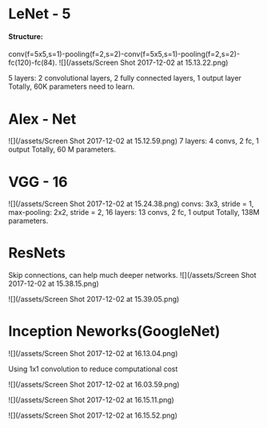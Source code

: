 # LeNet - 5
#### Structure:
conv(f=5x5,s=1)-pooling(f=2,s=2)-conv(f=5x5,s=1)-pooling(f=2,s=2)-fc(120)-fc(84).
![](/assets/Screen Shot 2017-12-02 at 15.13.22.png)

5 layers: 2 convolutional layers, 2 fully connected layers, 1 output layer
Totally, 60K parameters need to learn.


# Alex - Net

![](/assets/Screen Shot 2017-12-02 at 15.12.59.png)
7 layers: 4 convs, 2 fc, 1 output
Totally, 60 M parameters.

# VGG - 16

![](/assets/Screen Shot 2017-12-02 at 15.24.38.png)
convs: 3x3, stride = 1,
max-pooling: 2x2, stride = 2,
16 layers: 13 convs, 2 fc, 1 output
Totally, 138M parameters.

# ResNets
Skip connections, can help much deeper networks.
![](/assets/Screen Shot 2017-12-02 at 15.38.15.png)

![](/assets/Screen Shot 2017-12-02 at 15.39.05.png)

# Inception Neworks(GoogleNet)

![](/assets/Screen Shot 2017-12-02 at 16.13.04.png)

Using 1x1 convolution to reduce computational cost
  
![](/assets/Screen Shot 2017-12-02 at 16.03.59.png)

![](/assets/Screen Shot 2017-12-02 at 16.15.11.png)

![](/assets/Screen Shot 2017-12-02 at 16.15.52.png)
